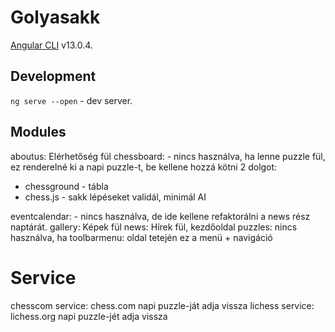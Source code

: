# Golyasakk

[Angular CLI](https://github.com/angular/angular-cli) v13.0.4.

## Development

`ng serve --open` - dev server.

## Modules

aboutus: Elérhetőség fül
chessboard: - nincs használva, ha lenne puzzle fül, ez renderelné ki a napi puzzle-t, be kellene hozzá kötni 2 dolgot:


* chessground - tábla
* chess.js - sakk lépéseket validál, minimál AI


eventcalendar: - nincs használva, de ide kellene refaktorálni a news rész naptárát.
gallery: Képek fül
news: Hírek fül, kezdőoldal
puzzles: nincs használva, ha
toolbarmenu: oldal tetején ez a menü + navigáció

# Service

chesscom service: chess.com napi puzzle-ját adja vissza
lichess service: lichess.org napi puzzle-jét adja vissza



